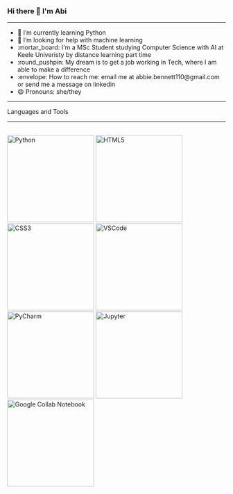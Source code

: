 ### Hi there 👋 I'm Abi
<hr>
<ul>
<li> 🌱 I’m currently learning Python </li> 
<li> 🤔 I’m looking for help with machine learning </li> 
<li> :mortar_board: I'm a MSc Student studying Computer Science with AI at Keele Univeristy by distance learning part time</li>
<li> :round_pushpin: My dream is to get a job working in Tech, where I am able to make a difference </li>
<li> :envelope: How to reach me: email me at abbie.bennett110@gmail.com or send me a message on linkedin </li> 
<li> 😄 Pronouns: she/they </li> 
</ul>
<hr>
Languages and Tools
<hr>
<br>
<a><img src="https://pluspng.com/img-png/python-logo-png-big-image-png-2400.png" width="200" alt="Python"> 
<img src="https://www.w3.org/html/logo/badge/html5-badge-h-solo.png" width="200" alt="HTML5">
<img src="https://www.google.co.uk/url?sa=i&url=https%3A%2F%2Fen.wikipedia.org%2Fwiki%2FCSS&psig=AOvVaw0oG3-9bm6NGopwOZmlIHzD&ust=1636402246754000&source=images&cd=vfe&ved=0CAsQjRxqFwoTCIiN-MeHh_QCFQAAAAAdAAAAABAD" width="200" alt="CSS3">
<img src="https://www.google.co.uk/url?sa=i&url=https%3A%2F%2Fcommons.wikimedia.org%2Fwiki%2FFile%3AVisual_Studio_Code_1.35_icon.svg&psig=AOvVaw2ND8L-75rZwpSY9AIuc90_&ust=1636402457717000&source=images&cd=vfe&ved=0CAsQjRxqFwoTCLCs0KyIh_QCFQAAAAAdAAAAABAD" width="200" alt="VSCode">
<img src="https://www.google.co.uk/url?sa=i&url=https%3A%2F%2Fcommons.wikimedia.org%2Fwiki%2FFile%3APyCharm_Icon.svg&psig=AOvVaw1IlQbQpyJzFG9b0nqXjIxB&ust=1636402508728000&source=images&cd=vfe&ved=0CAsQjRxqFwoTCODNyMWIh_QCFQAAAAAdAAAAABAD" width="200" alt="PyCharm">
<img src="https://www.google.co.uk/url?sa=i&url=https%3A%2F%2Fcommons.wikimedia.org%2Fwiki%2FFile%3AJupyter_logo.svg&psig=AOvVaw2sNIOk8MulCpUhWrg6iSUz&ust=1636402589424000&source=images&cd=vfe&ved=0CAsQjRxqFwoTCOjW4OqIh_QCFQAAAAAdAAAAABAD" width="200" alt="Jupyter">
<img src="https://www.google.co.uk/url?sa=i&url=https%3A%2F%2Ftowardsdatascience.com%2Fmastering-the-features-of-google-colaboratory-92850e75701&psig=AOvVaw00C4TVtJhGlHTm3v4TjbzM&ust=1636402673877000&source=images&cd=vfe&ved=0CAsQjRxqFwoTCKCs75aJh_QCFQAAAAAdAAAAABAD" width="200" alt="Google Collab Notebook">
</a>



   
